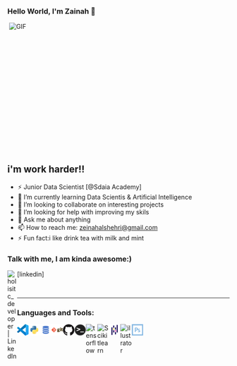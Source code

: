 ### Hello World, I'm Zainah 👋
<img align="right" alt="GIF" src="https://github.com/arsentieva/arsentieva/blob/main/code.gif?raw=true" width="500" height="320" />

## i'm work harder!!
- ⚡ Junior Data Scientist [@Sdaia Academy]
- 🌱 I’m currently learning Data Scientis & Artificial Intelligence
- 👯 I’m looking to collaborate on interesting projects
- 🤔 I’m looking for help with improving my skils
- 💬 Ask me about anything
- 📫 How to reach me: zeinahalshehri@gmail.com
-  ⚡ Fun fact:i like drink tea with milk and mint

### Talk with me, I am kinda awesome:)
<img align="left" alt="holisitc_developer | LinkedIn" width="22px" src="https://cdn.jsdelivr.net/npm/simple-icons@v3/icons/linkedin.svg" /> [linkedin]

<br />

------

### Languages and Tools:

<img align="left" alt="Visual Studio Code" width="26px" src="https://raw.githubusercontent.com/github/explore/80688e429a7d4ef2fca1e82350fe8e3517d3494d/topics/visual-studio-code/visual-studio-code.png" />

<img align="left" alt="python" width="26px" src="https://raw.githubusercontent.com/github/explore/80688e429a7d4ef2fca1e82350fe8e3517d3494d/topics/python/python.png" />

<img align="left" alt="SQL" width="26px" src="https://raw.githubusercontent.com/github/explore/80688e429a7d4ef2fca1e82350fe8e3517d3494d/topics/sql/sql.png" />
     
<img align="left" alt="Git" width="26px" src="https://raw.githubusercontent.com/github/explore/80688e429a7d4ef2fca1e82350fe8e3517d3494d/topics/git/git.png" />

<img align="left" alt="GitHub" width="26px" src="https://raw.githubusercontent.com/github/explore/78df643247d429f6cc873026c0622819ad797942/topics/github/github.png" />


<img align="left" alt="Terminal" width="26px" src="https://raw.githubusercontent.com/github/explore/80688e429a7d4ef2fca1e82350fe8e3517d3494d/topics/terminal/terminal.png" />

<img align="left" alt="tensorflow" width="26px" src="https://www.vectorlogo.zone/logos/tensorflow/tensorflow-icon.svg" />
<img align="left" alt="Scikitlearn" width="26px" src="https://upload.wikimedia.org/wikipedia/commons/0/05/Scikit_learn_logo_small.svg" />
<img align="left" alt="pandas" width="26px" src="https://raw.githubusercontent.com/devicons/devicon/2ae2a900d2f041da66e950e4d48052658d850630/icons/pandas/pandas-original.svg" />
<img align="left" alt="illustrator" width="26px" src= "https://www.vectorlogo.zone/logos/adobe_illustrator/adobe_illustrator-icon.svg" />
<img align="left" alt="photoshop" width="26px" src="https://raw.githubusercontent.com/devicons/devicon/master/icons/photoshop/photoshop-line.svg" />


<br />
<br />

<!---

[linkedin]: https://www.linkedin.com/in/zainahalshehri
[@Sdaia Academy]: https://academy.sdaia.gov.sa/
